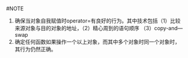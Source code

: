 #NOTE    
1.  确保当对象自我赋值时operator=有良好的行为。其中技术包括（1）比较    
来源对象与目的对象的地址，（2）精心周到的语句顺序 （3）copy-and—swap    
2.  确定任何函数如果操作一个以上对象，而其中多个对象时同一个对象时，  
其行为仍然正确。
